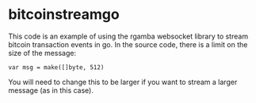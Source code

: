 # bitcoinstreamgo
This code is an example of using the rgamba websocket library to stream bitcoin transaction events in go. In the source code, there is a limit on the size of the message:

```var msg = make([]byte, 512)```

You will need to change this to be larger if you want to stream a larger message (as in this case). 
